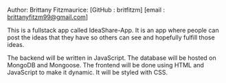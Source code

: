 Author:
Brittany Fitzmaurice: [GitHub : britfitzm] [email : brittanyfitzm99@gmail.com]

This is a fullstack app called IdeaShare-App. It is an app where people can post the ideas that they have so others can see and hopefully fulfill those ideas.

The backend will be written in JavaScript.
The database will be hosted on MongoDB and Mongoose.
The frontend will be done using HTML and JavaScript to make it dynamic.
It will be styled with CSS.
